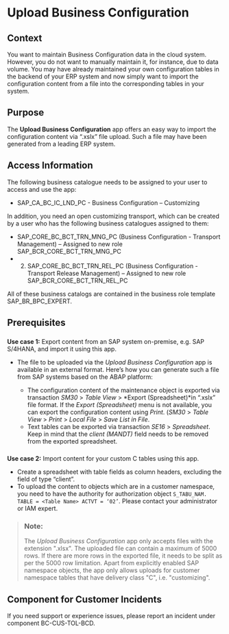 <!-- loioc8ca7bec802a4ebcbd9444a9b1827ee0 -->

# Upload Business Configuration



<a name="loioc8ca7bec802a4ebcbd9444a9b1827ee0__context"/>

## Context

You want to maintain Business Configuration data in the cloud system. However, you do not want to manually maintain it, for instance, due to data volume. You may have already maintained your own configuration tables in the backend of your ERP system and now simply want to import the configuration content from a file into the corresponding tables in your system.



<a name="loioc8ca7bec802a4ebcbd9444a9b1827ee0__purpose"/>

## Purpose

The **Upload Business Configuration** app offers an easy way to import the configuration content via “.xslx” file upload. Such a file may have been generated from a leading ERP system.



<a name="loioc8ca7bec802a4ebcbd9444a9b1827ee0__accessInformation"/>

## Access Information

The following business catalogue needs to be assigned to your user to access and use the app:

-   SAP\_CA\_BC\_IC\_LND\_PC - Business Configuration – Customizing


In addition, you need an open customizing transport, which can be created by a user who has the following business catalogues assigned to them:

-   SAP\_CORE\_BC\_BCT\_TRN\_MNG\_PC \(Business Configuration - Transport Management\) – Assigned to new role SAP\_BCR\_CORE\_BCT\_TRN\_MNG\_PC
-   2. SAP\_CORE\_BC\_BCT\_TRN\_REL\_PC \(Business Configuration - Transport Release Management\) – Assigned to new role SAP\_BCR\_CORE\_BCT\_TRN\_REL\_PC

All of these business catalogs are contained in the business role template SAP\_BR\_BPC\_EXPERT.



<a name="loioc8ca7bec802a4ebcbd9444a9b1827ee0__prerequisites"/>

## Prerequisites



### 

**Use case 1:** Export content from an SAP system on-premise, e.g. SAP S/4HANA, and import it using this app.

-   The file to be uploaded via the *Upload Business Configuration* app is available in an external format. Here’s how you can generate such a file from SAP systems based on the ABAP platform:

    -   The configuration content of the maintenance object is exported via transaction *SM30* \> *Table View* \> *Export \(Spreadsheet\)*in “.xslx” file format. If the *Export \(Spreadsheet\)* menu is not available, you can export the configuration content using *Print*. \(*SM30* \> *Table View* \> *Print* \> *Local File* \> *Save List in File*.
    -   Text tables can be exported via transaction *SE16* \> *Spreadsheet*. Keep in mind that the *client \(MANDT\)* field needs to be removed from the exported spreadsheet.




### 

**Use case 2:** Import content for your custom C tables using this app.

-   Create a spreadsheet with table fields as column headers, excluding the field of type “client”.
-   To upload the content to objects which are in a customer namespace, you need to have the authority for authorization object `S_TABU_NAM. TABLE = <Table Name> ACTVT = ‘02’`. Please contact your administrator or IAM expert.



> ### Note:  
> The *Upload Business Configuration* app only accepts files with the extension ".xlsx". The uploaded file can contain a maximum of 5000 rows. If there are more rows in the exported file, it needs to be split as per the 5000 row limitation. Apart from explicitly enabled SAP namespace objects, the app only allows uploads for customer namespace tables that have delivery class "C", i.e. "customizing".



<a name="loioc8ca7bec802a4ebcbd9444a9b1827ee0__customercomponent"/>

## Component for Customer Incidents

If you need support or experience issues, please report an incident under component BC-CUS-TOL-BCD.

